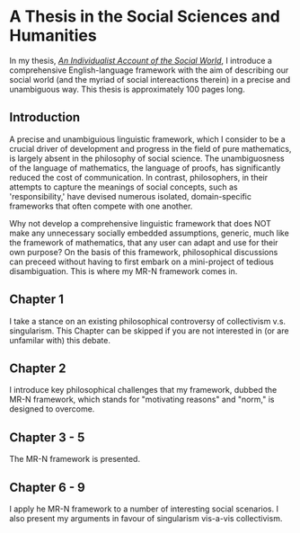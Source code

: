 # A Thesis in the Social Sciences and Humanities

In my thesis, [*An Individualist Account of the Social World*](https://github.com/Weidsn/An-Individualist-Account-of-the-Social-World/blob/main/An%20Individualist%20Account%20of%20the%20Social%20World.pdf), I introduce a comprehensive English-language framework with the aim of describing our social world (and the myriad of social intereactions therein) in a precise and unambiguous way. This thesis is approximately 100 pages long. 

## Introduction

A precise and unambiguious linguistic framework, which I consider to be a crucial driver of development and progress in the field of pure mathematics, is largely absent in the philosophy of social science. The unambiguosness of the language of mathematics, the language of proofs, has significantly reduced the cost of communication. In contrast, philosophers, in their attempts to capture the meanings of social concepts, such as 'responsibility,' have devised numerous isolated, domain-specific frameworks that often compete with one another. 

Why not develop a comprehensive linguistic framework that does NOT make any unnecessary socially embedded assumptions, generic, much like the framework of mathematics, that any user can adapt and use for their own purpose? On the basis of this framework, philosophical discussions can preceed without having to first embark on a mini-project of tedious disambiguation. This is where my MR-N framework comes in. 

## Chapter 1
I take a stance on an existing philosophical controversy of collectivism v.s. singularism. This Chapter can be skipped if you are not interested in (or are unfamilar with) this debate. 

## Chapter 2
I introduce key philosophical challenges that my framework, dubbed the MR-N framework, which stands for "motivating reasons" and "norm," is designed to overcome. 

## Chapter 3 - 5
The MR-N framework is presented. 

## Chapter 6 - 9
I apply he MR-N framework to a number of interesting social scenarios. I also present my arguments in favour of singularism vis-a-vis collectivism. 
